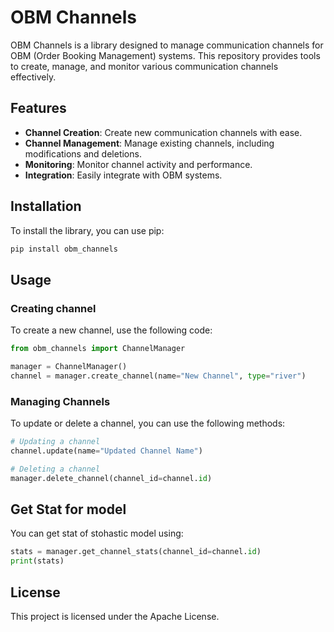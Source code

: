 # OBM Channels

OBM Channels is a library designed to manage communication channels for OBM (Order Booking Management) systems. This repository provides tools to create, manage, and monitor various communication channels effectively.

## Features

- **Channel Creation**: Create new communication channels with ease.
- **Channel Management**: Manage existing channels, including modifications and deletions.
- **Monitoring**: Monitor channel activity and performance.
- **Integration**: Easily integrate with OBM systems.

## Installation

To install the library, you can use pip:

```sh
pip install obm_channels
```

## Usage

### Creating channel

To create a new channel, use the following code:

```python
from obm_channels import ChannelManager

manager = ChannelManager()
channel = manager.create_channel(name="New Channel", type="river")
```

### Managing Channels
To update or delete a channel, you can use the following methods:

```python
# Updating a channel
channel.update(name="Updated Channel Name")

# Deleting a channel
manager.delete_channel(channel_id=channel.id)

```
## Get Stat for model
You can get stat of stohastic model using:
```python
stats = manager.get_channel_stats(channel_id=channel.id)
print(stats)
```
## License
This project is licensed under the Apache License.

